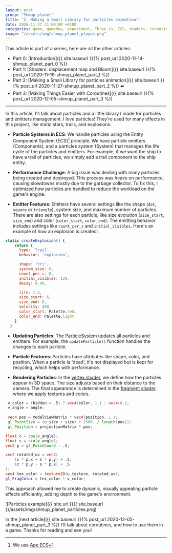 ```yaml
---
layout: post
group: "Shmup planet"
title: "2. Making a Small Library for particles animation!"
date: 2020-11-27 21:00:00 +0100
categories: game, gamedev, experiment, Three.js, ECS, shaders, coroutines, mini-console, tech
image: "/assets/img/shmup_planet_player.png"
---
```



This article is part of a series, here are all the other articles:

- Part 0: [Introduction]({{ site.baseurl }}{% post_url 2020-11-14-shmup_planet_part_0 %})
- Part 1: [Shaders: displacement map and Bloom]({{ site.baseurl }}{% post_url 2020-11-19-shmup_planet_part_1 %})
- Part 2: [Making a Small Library for particles animation]({{ site.baseurl }}{% post_url 2020-11-27-shmup_planet_part_2 %}) ⬅️
- Part 3: [Making Things Easier with Coroutines]({{ site.baseurl }}{% post_url 2020-12-05-shmup_planet_part_3 %})

---

In this article, I'll talk about particles and a little library I made for particles and emitters management.
I love particles! They're used for many effects in this project, like static stars, trails, and explosions.

 - **Particle Systems in ECS**: We handle particles using the Entity Component System (ECS)[^4] principle. 
 We have particle emitters (Components), and a particles system (System) that manages the life cycle of the particles and emitters.
 For example, if we want the ship to have a trail of particles, we simply add a trail component to the ship entity.

- **Performance Challenge**: A big issue was dealing with many particles being created and destroyed. 
This process was heavy on performance, causing slowdowns mostly due to the garbage collector. 
To fix this, I optimized how particles are handled to reduce the workload on the game's engine.

- **Emitter Features**: Emitters have several settings like the shape (`dot`, `square` or `triangle`), system size, and maximum number of particles. 
There are also settings for each particle, like size evolution (`size_start`, `size_end`) and color (`color_start`, `color_end`). 
The emitting behavior includes settings like `count_per_s` and `initial_visibles`.
Here's an example of how an explosion is created:

```js
static createExplosion() {
    return {
      type: 'Trail',
      behavior: 'explosion',

      shape: 'tri',
      system_size: 6,
      count_per_s: 0,
      initial_visibles: 120,
      decay: 0.96,

      life: 1.2,
      size_start: 6,
      size_end: 0,
      velocity: 400,
      color_start: Palette.red,
      color_end: Palette.light
    }
  }
```

- **Updating Particles**: The [ParticleSystem](https://github.com/clallier/shmup_planet/blob/master/src/ecs/systems/particlessystem.js) updates all particles and emitters. For example, the `updateParticle()` function handles the changes to each particle.

- **Particle Features**: Particles have attributes like shape, color, and position. When a particle is 'dead', it's not displayed but is kept for recycling, which helps with performance.

- **Rendering Particles**: In the [vertex shader](https://github.com/clallier/shmup_planet/blob/master/src/shaders/particles_vx.glsl), we define how the particles appear in 3D space. The size adjusts based on their distance to the camera. The final appearance is determined in the [fragment shader](https://github.com/clallier/shmup_planet/blob/master/src/shaders/particles_fg.glsl), where we apply textures and colors.

```glsl
 v_color = (hidden < .5) ? vec4(color, 1.) : vec4(0.);
 v_angle = angle;
	
 vec4 pos = modelViewMatrix * vec4(position, 1.);
 gl_PointSize = (u_size + size) * (300. / length(pos));
 gl_Position = projectionMatrix * pos;
```

```glsl
float c = cos(v_angle);
float s = sin(v_angle);
vec2 p = gl_PointCoord - .5;

vec2 rotated_uv = vec2(
    (c * p.x + s * p.y) + .5, 
    (c * p.y - s * p.x) + .5
);
vec4 tex_color = texture2D(u_texture, rotated_uv);
gl_FragColor = tex_color * v_color;
```

This approach allowed me to create dynamic, visually appealing particle effects efficiently, adding depth to the game's environment.

![Particles example]({{ site.url }}{{ site.baseurl }}/assets/img/shmup_planet_particles.png)

In the [next article]({{ site.baseurl }}{% post_url 2020-12-05-shmup_planet_part_3 %}) I'll talk about coroutines, and how to use them in a game. 
Thanks for reading and see you! 

[^4]: We use [Ape ECS](https://github.com/fritzy/ape-ecs)
